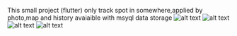
This small project (flutter) only track spot in somewhere,applied by photo,map and history avaiaible with msyql data storage
![alt text](https://github.com/irawanmurjayanto/parking-spot-Flutter-Project-/blob/main/pictme/pict1.gif?raw=true)
![alt text](https://github.com/irawanmurjayanto/parking-spot-Flutter-Project-/blob/main/pictme/pict2.gif?raw=true)
![alt text](https://github.com/irawanmurjayanto/parking-spot-Flutter-Project-/blob/main/pictme/pict3.gif?raw=true)
![alt text](https://github.com/irawanmurjayanto/parking-spot-Flutter-Project-/blob/main/pictme/pict4.gif?raw=true)
